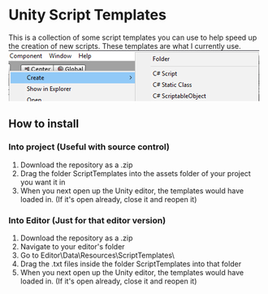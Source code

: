 # Unity Script Templates

This is a collection of some script templates you can use to help speed up the creation of new scripts. These templates are what I currently use.
![Sreenshot](https://raw.githubusercontent.com/MarshMello0/Unity-Script-Templates/master/Images/Screenshot.PNG)
## How to install
### Into project (Useful with source control)
1. Download the repository as a .zip
2. Drag the folder ScriptTemplates into the assets folder of your project you want it in
3. When you next open up the Unity editor, the templates would have loaded in. (If it's open already, close it and reopen it)
### Into Editor (Just for that editor version)
1. Download the repository as a .zip
2. Navigate to your editor's folder
3. Go to Editor\Data\Resources\ScriptTemplates\
4. Drag the .txt files inside the folder ScriptTemplates into that folder
4. When you next open up the Unity editor, the templates would have loaded in. (If it's open already, close it and reopen it)
